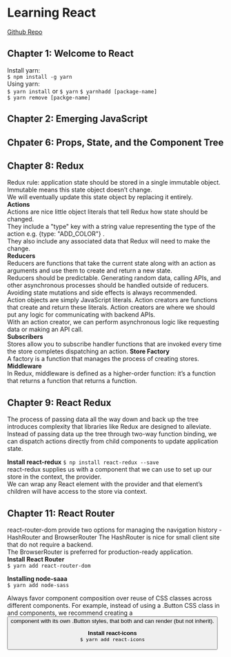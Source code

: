 # Learning React
[Github Repo](https://github.com/moonhighway/learning-react)

## Chapter 1: Welcome to React
Install yarn:  
`$ npm install -g yarn`   
Using yarn:  
`$ yarn install`  or `$ yarn`
`$ yarnhadd [package-name]`  
`$ yarn remove [packge-name]`  

## Chapter 2: Emerging JavaScript  

## Chpater 6: Props, State, and the Component Tree

## Chapter 8: Redux
Redux rule: application state should be stored in a single immutable object. Immutable means this state object doesn’t change.   
We will eventually update this state object by replacing it entirely.  
__Actions__   
Actions are nice little object literals that tell Redux how state should be changed.   
They include a "type" key with a string value representing the type of the action e.g. {type: "ADD_COLOR"} .     
They also include any associated data that Redux will need to make the change.  
__Reducers__   
Reducers are functions that take the current state along with an action as arguments and use them to create and return a new state.  
Reducers should be predictable. Generating random data, calling APIs, and other asynchronous processes should be handled outside of reducers.   
Avoiding state mutations and side effects is always recommended.  
Action objects are simply JavaScript literals. Action creators are functions that create and return these literals.
Action creators are where we should put any logic for communicating with backend APIs.  
With an action creator, we can perform asynchronous logic like requesting data or making an API call.   
__Subscribers__  
Stores allow you to subscribe handler functions that are invoked every time the store completes dispatching an action.
__Store Factory__   
 A factory is a function that manages the process of creating stores.
 __Middleware__  
 In Redux, middleware is defined as a higher-order function: it’s a function that returns a function that returns a function.

## Chapter 9:  React Redux  
The process of passing data all the way down and back up the tree introduces complexity that libraries like Redux are designed to alleviate.   
Instead of passing data up the tree through two-way function binding, we can dispatch actions directly from child components to update application state.   

__Install react-redux__
`$ np install react-redux --save`  
react-redux supplies us with a component that we can use to set up our store in the context, the provider.   
 We can wrap any React element with the provider and that element’s children will have access to the store via context.   

## Chapter 11: React Router  
react-router-dom provide two options for managing the navigation history - HashRouter and BrowserRouter
The HashRouter is nice for small client site that do not require a backend.  
The BrowserRouter is preferred for production-ready application.  
__Install React Router__  
`$ yarn add react-router-dom`  

__Installing node-saaa__  
`$ yarn add node-sass`  

Always favor component composition over reuse of CSS classes across different components.
For example, instead of using a .Button CSS class in <AcceptButton> and <RejectButton> components, we recommend creating a <Button> component with its own .Button styles, that both <AcceptButton> and <RejectButton> can render (but not inherit).  

__Install react-icons__  
`$ yarn add react-icons`  
